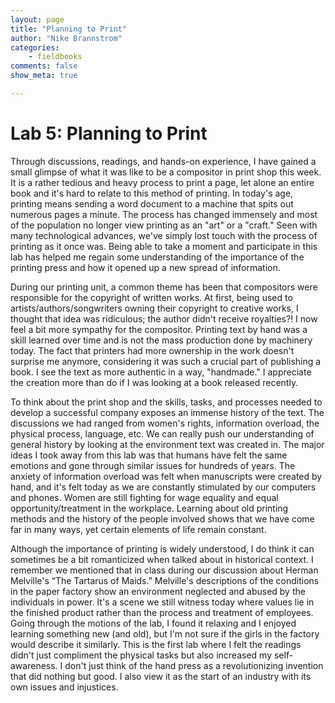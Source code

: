 ```yaml
---
layout: page  
title: "Planning to Print"  
author: "Nike Brannstrom"  
categories:  
    - fieldbooks
comments: false  
show_meta: true

---
```


# Lab 5: Planning to Print
 
Through discussions, readings, and hands-on experience, I have gained a small glimpse of what it was like to be a compositor in print shop this week. It is a rather tedious and heavy process to print a page, let alone an entire book and it's hard to relate to this method of printing. In today's age, printing means sending a word document to a machine that spits out numerous pages a minute. The process has changed immensely and most of the population no longer view printing as an "art" or a "craft." Seen with many technological advances, we've simply lost touch with the process of printing as it once was. Being able to take a moment and participate in this lab has helped me regain some understanding of the importance of the printing press and how it opened up a new spread of information. 

During our printing unit, a common theme has been that compositors were responsible for the copyright of written works. At first, being used to artists/authors/songwriters owning their copyright to creative works, I thought that idea was ridiculous; the author didn't receive royalties?! I now feel a bit more sympathy for the compositor. Printing text by hand was a skill learned over time and is not the mass production done by machinery today. The fact that printers had more ownership in the work doesn't surprise me anymore, considering it was such a crucial part of publishing a book. I see the text as more authentic in a way, "handmade." I appreciate the creation more than do if I was looking at a book released recently. 

To think about the print shop and the skills, tasks, and processes needed to develop a successful company exposes an immense history of the text. The discussions we had ranged from women's rights, information overload, the physical process, language, etc. We can really push our understanding of general history by looking at the environment text was created in. The major ideas I took away from this lab was that humans have felt the same emotions and gone through similar issues for hundreds of years. The anxiety of information overload was felt when manuscripts were created by hand, and it's felt today as we are constantly stimulated by our computers and phones. Women are still fighting for wage equality and equal opportunity/treatment in the workplace. Learning about old printing methods and the history of the people involved shows that we have come far in many ways, yet certain elements of life remain constant. 

Although the importance of printing is widely understood, I do think it can sometimes be a bit romanticized when talked about in historical context. I remember we mentioned that in class during our discussion about Herman Melville's “The Tartarus of Maids.” Melville's descriptions of the conditions in the paper factory show an environment neglected and abused by the individuals in power. It's a scene we still witness today where values lie in the finished product rather than the process and treatment of employees. Going through the motions of the lab, I found it relaxing and I enjoyed learning something new (and old), but I'm not sure if the girls in the factory would describe it similarly. This is the first lab where I felt the readings didn't just compliment the physical tasks but also increased my self-awareness. I don't just think of the hand press as a revolutionizing invention that did nothing but good. I also view it as the start of an industry with its own issues and injustices. 